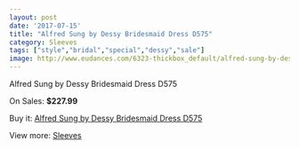 ```yaml
---
layout: post
date: '2017-07-15'
title: "Alfred Sung by Dessy Bridesmaid Dress D575"
category: Sleeves
tags: ["style","bridal","special","dessy","sale"]
image: http://www.eudances.com/6323-thickbox_default/alfred-sung-by-dessy-bridesmaid-dress-d575.jpg
---
```

Alfred Sung by Dessy Bridesmaid Dress D575

On Sales: **$227.99**
<a href="https://www.eudances.com/en/sleeves/2288-alfred-sung-by-dessy-bridesmaid-dress-d575.html"><amp-img layout="responsive" width="600" height="600" src="//www.eudances.com/6323-thickbox_default/alfred-sung-by-dessy-bridesmaid-dress-d575.jpg" alt="Alfred Sung by Dessy Bridesmaid Dress D575 0" /></a>
<a href="https://www.eudances.com/en/sleeves/2288-alfred-sung-by-dessy-bridesmaid-dress-d575.html"><amp-img layout="responsive" width="600" height="600" src="//www.eudances.com/6324-thickbox_default/alfred-sung-by-dessy-bridesmaid-dress-d575.jpg" alt="Alfred Sung by Dessy Bridesmaid Dress D575 1" /></a>

Buy it: [Alfred Sung by Dessy Bridesmaid Dress D575](https://www.eudances.com/en/sleeves/2288-alfred-sung-by-dessy-bridesmaid-dress-d575.html "Alfred Sung by Dessy Bridesmaid Dress D575")

View more: [Sleeves](https://www.eudances.com/en/26-sleeves "Sleeves")